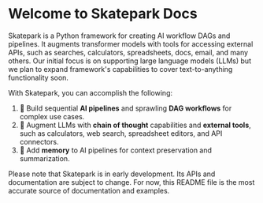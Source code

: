 # Welcome to Skatepark Docs

Skatepark is a Python framework for creating AI workflow DAGs and pipelines. It augments transformer models with tools for accessing external APIs, such as searches, calculators, spreadsheets, docs, email, and many others. Our initial focus is on supporting large language models (LLMs) but we plan to expand framework's capabilities to cover text-to-anything functionality soon.

With Skatepark, you can accomplish the following:

1. 🚰 Build sequential **AI pipelines** and sprawling **DAG workflows** for complex use cases.
2. 🧰️ Augment LLMs with **chain of thought** capabilities and **external tools**, such as calculators, web search, spreadsheet editors, and API connectors.
3. 💾 Add **memory** to AI pipelines for context preservation and summarization.

Please note that Skatepark is in early development. Its APIs and documentation are subject to change. For now, this README file is the most accurate source of documentation and examples.